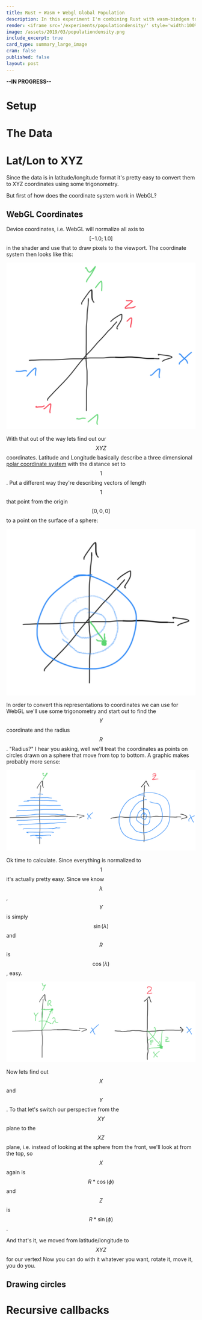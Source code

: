 ```yaml
---
title: Rust + Wasm + Webgl Global Population
description: In this experiment I'm combining Rust with wasm-bindgen to create a WebGL visualization of global population density
render: <iframe src='/experiments/populationdensity/' style='width:100%;height:40vh;border:none;'></iframe>
image: /assets/2019/03/populationdensity.png
include_excerpt: true
card_type: summary_large_image
cram: false
published: false
layout: post
---
```


**--IN PROGRESS--**

# Setup

# The Data

# Lat/Lon to XYZ

Since the data is in latitude/longitude format it's pretty easy to convert them to XYZ coordinates using some trigonometry.

But first of how does the coordinate system work in WebGL?

## WebGL Coordinates

Device coordinates, i.e. WebGL will normalize all axis to $$[-1.0; 1.0]$$ in the shader and use that to draw pixels to the viewport.
The coordinate system then looks like this:

![device coordinates](https://github.com/chjdev/chjdev.github.io/raw/master/assets/2019/03/devicecoord.png)

With that out of the way lets find out our $$XYZ$$ coordinates. Latitude and Longitude basically describe a three dimensional [polar coordinate system](https://en.wikipedia.org/wiki/Polar_coordinate_system) with the distance set to $$1$$. Put a different way they're describing vectors of length $$1$$ that point from the origin $$[0, 0, 0]$$ to a point on the surface of a sphere:

![point on sphere](https://github.com/chjdev/chjdev.github.io/raw/master/assets/2019/03/pointonsphere.png)

In order to convert this representations to coordinates we can use for WebGL we'll use some trigonometry and start out to find the $$Y$$ coordinate and the radius $$R$$. "Radius?" I hear you asking, well we'll treat the coordinates as points on circles drawn on a sphere that move from top to bottom. A graphic makes probably more sense:

![sphere slices](https://github.com/chjdev/chjdev.github.io/raw/master/assets/2019/03/sphere.png)

Ok time to calculate. Since everything is normalized to $$1$$ it's actually pretty easy. Since we know $$\lambda$$, $$Y$$ is simply $$\sin(\lambda)$$ and $$R$$ is $$\cos(\lambda)$$, easy.

![trigonometry](https://github.com/chjdev/chjdev.github.io/raw/master/assets/2019/03/trigonometry.png)

Now lets find out $$X$$ and $$Y$$. To that let's switch our perspective from the $$XY$$ plane to the $$XZ$$ plane, i.e. instead of looking at the sphere from the front, we'll look at from the top, so $$X$$ again is $$R * \cos(\phi)$$ and $$Z$$ is $$R * \sin(\phi)$$.

And that's it, we moved from latitude/longitude to $$XYZ$$ for our vertex! Now you can do with it whatever you want, rotate it, move it, you do you.

## Drawing circles

# Recursive callbacks
